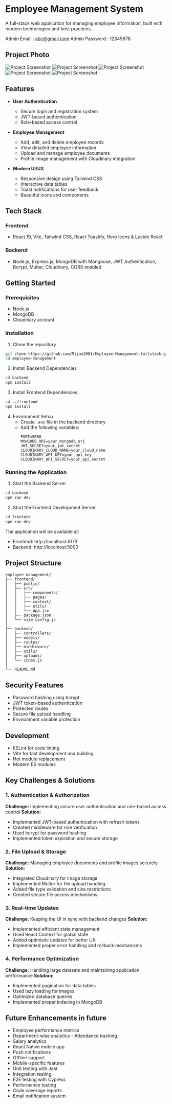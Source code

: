 ﻿# Employee Management System

A full-stack web application for managing employee information, built with modern technologies and best practices.

Admin Email : abc@gmail.com
Admin Password : 12345678

## Project Photo

![Project Screenshot](./project-images/home.png)
![Project Screenshot](./project-images/admin-image1.png)
![Project Screenshot](./project-images/admin-image2.png)
![Project Screenshot](./project-images/admin-image3.png)
![Project Screenshot](./project-images/mobile-version.png)

## Features

-   **User Authentication**

    -   Secure login and registration system
    -   JWT-based authentication
    -   Role-based access control

-   **Employee Management**

    -   Add, edit, and delete employee records
    -   View detailed employee information
    -   Upload and manage employee documents
    -   Profile image management with Cloudinary integration

-   **Modern UI/UX**
    -   Responsive design using Tailwind CSS
    -   Interactive data tables
    -   Toast notifications for user feedback
    -   Beautiful icons and components

## Tech Stack

### Frontend

-   React 19, Vite, Tailwind CSS, React Toastify, Hero Icons & Lucide React

### Backend

-   Node.js, Express.js, MongoDB with Mongoose, JWT Authentication, Bcrypt, Multer, Cloudinary, CORS enabled

## Getting Started

### Prerequisites

-   Node.js
-   MongoDB
-   Cloudinary account

### Installation

1. Clone the repository

```bash
git clone https://github.com/Mijan2001/Employee-Management-fullstack.git
cd employee-management
```

2. Install Backend Dependencies

```bash
cd backend
npm install
```

3. Install Frontend Dependencies

```bash
cd ../frontend
npm install
```

4. Environment Setup
    - Create `.env` file in the backend directory
    - Add the following variables:
        ```
        PORT=5000
        MONGODB_URI=your_mongodb_uri
        JWT_SECRET=your_jwt_secret
        CLOUDINARY_CLOUD_NAME=your_cloud_name
        CLOUDINARY_API_KEY=your_api_key
        CLOUDINARY_API_SECRET=your_api_secret
        ```

### Running the Application

1. Start the Backend Server

```bash
cd backend
npm run dev
```

2. Start the Frontend Development Server

```bash
cd frontend
npm run dev
```

The application will be available at:

-   Frontend: http://localhost:5173
-   Backend: http://localhost:5000

## Project Structure

```
employee-management/
├── frontend/
│   ├── public/
│   ├── src/
│   │   ├── components/
│   │   ├── pages/
│   │   ├── context/
│   │   ├── utils/
│   │   └── App.jsx
│   ├── package.json
│   └── vite.config.js
│
├── backend/
│   ├── controllers/
│   ├── models/
│   ├── routes/
│   ├── middleware/
│   ├── utils/
│   ├── uploads/
│   └── index.js
│
└── README.md
```

## Security Features

-   Password hashing using bcrypt
-   JWT token-based authentication
-   Protected routes
-   Secure file upload handling
-   Environment variable protection

## Development

-   ESLint for code linting
-   Vite for fast development and building
-   Hot module replacement
-   Modern ES modules

## Key Challenges & Solutions

### 1. Authentication & Authorization

**Challenge:** Implementing secure user authentication and role-based access control
**Solution:**

-   Implemented JWT-based authentication with refresh tokens
-   Created middleware for role verification
-   Used bcrypt for password hashing
-   Implemented token expiration and secure storage

### 2. File Upload & Storage

**Challenge:** Managing employee documents and profile images securely
**Solution:**

-   Integrated Cloudinary for image storage
-   Implemented Multer for file upload handling
-   Added file type validation and size restrictions
-   Created secure file access mechanisms

### 3. Real-time Updates

**Challenge:** Keeping the UI in sync with backend changes
**Solution:**

-   Implemented efficient state management
-   Used React Context for global state
-   Added optimistic updates for better UX
-   Implemented proper error handling and rollback mechanisms

### 4. Performance Optimization

**Challenge:** Handling large datasets and maintaining application performance
**Solution:**

-   Implemented pagination for data tables
-   Used lazy loading for images
-   Optimized database queries
-   Implemented proper indexing in MongoDB

## Future Enhancements in future

-   Employee performance metrics
-   Department-wise analytics - Attendance tracking
-   Salary analytics
-   React Native mobile app
-   Push notifications
-   Offline support
-   Mobile-specific features
-   Unit testing with Jest
-   Integration testing
-   E2E testing with Cypress
-   Performance testing
-   Code coverage reports
-   Email notification system
